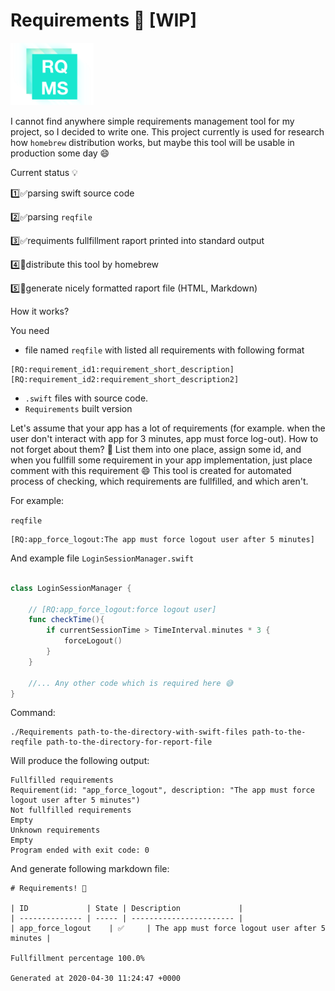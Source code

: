 #  Requirements 🧐 [WIP]

<img src="./rqms.png" height="100">

I cannot find anywhere simple requirements management tool for my project, so I decided to write one.
This project currently is used for research how `homebrew` distribution works, but maybe this tool will be usable in production some day 😄

Current status 💡

1️⃣✅parsing swift source code

2️⃣✅parsing `reqfile`

3️⃣✅requiments fullfillment raport printed into standard output

4️⃣🔴distribute this tool by homebrew

5️⃣🔴generate nicely formatted raport file (HTML, Markdown)


How it works?

You need
- file named `reqfile` with listed all requirements with following format
```
[RQ:requirement_id1:requirement_short_description]
[RQ:requirement_id2:requirement_short_description2]
```
- `.swift` files with source code.
- `Requirements` built version

Let's assume that your app has a lot of requirements (for example. when the user don't interact with app for 3 minutes, app must force log-out).
How to not forget about them? 🧐
List them into one place, assign some id, and when you fullfill some requirement  in your app implementation, just place comment with this requirement 😄
This tool is created for automated process of checking, which requirements are fullfilled, and which aren't.

For example:

`reqfile`
```
[RQ:app_force_logout:The app must force logout user after 5 minutes]
```

And example file 
`LoginSessionManager.swift`
```swift

class LoginSessionManager {

    // [RQ:app_force_logout:force logout user]
    func checkTime(){
        if currentSessionTime > TimeInterval.minutes * 3 {
            forceLogout()
        }
    }
    
    //... Any other code which is required here 😅
}
```

Command:
```
./Requirements path-to-the-directory-with-swift-files path-to-the-reqfile path-to-the-directory-for-report-file

```

Will produce the following output:
```
Fullfilled requirements
Requirement(id: "app_force_logout", description: "The app must force logout user after 5 minutes")
Not fullfilled requirements
Empty
Unknown requirements
Empty
Program ended with exit code: 0
```

And generate following markdown file: 
```
# Requirements! 🧐

| ID             | State | Description             |
| -------------- | ----- | ----------------------- |
| app_force_logout    | ✅     | The app must force logout user after 5 minutes |

Fullfillment percentage 100.0%

Generated at 2020-04-30 11:24:47 +0000
```

